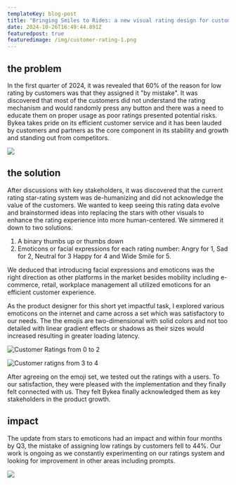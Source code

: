 ```yaml
---
templateKey: blog-post
title: "Bringing Smiles to Rides: a new visual rating design for customers"
date: 2024-10-26T16:49:44.891Z
featuredpost: true
featuredimage: /img/customer-rating-1.png
---
```

## the p﻿roblem

In the first quarter of 2024, it was revealed that 60% of the reason for low rating by customers was that they assigned it "by mistake". It was discovered that most of the customers did not understand the rating mechanism and would randomly press any button and there was a need to educate them on proper usage as poor ratings presented potential risks. Bykea takes pride on its efficient customer service and it has been lauded by customers and partners as the core component in its stability and growth and standing out from competitors.

![](/img/1-star-data.png)

## the solution

After discussions with key stakeholders, it was discovered that the current rating star-rating system was de-humanizing and did not acknowledge the value of the customers. We wanted to keep seeing this rating data evolve and brainstormed ideas into replacing the stars with other visuals to enhance the rating experience into more human-centered. We simmered it down to two solutions. 

1. A binary thumbs up or thumbs down
2. Emoticons or facial expressions for each rating number: Angry for 1, Sad for 2, Neutral for 3 Happy for 4 and Wide Smile for 5. 

We deduced that introducing facial expressions and emoticons was the right direction as other platforms in the market besides mobility including e-commerce, retail, workplace management all utilized emoticons for an efficient customer experience.

As the product designer for this short yet impactful task, I explored various emoticons on the internet and came across a set which was satisfactory to our needs. The the emojis are two-dimensional with solid colors and not too detailed with linear gradient effects or shadows as their sizes would increased resulting in greater loading latency.

![Customer Ratings from 0 to 2](/img/customer-rating-1.png)

![Customer ratigns from 3 to 4](/img/customer-rating-2.png)

After agreeing on the emoji set, we tested out the ratings with a users. To our satisfaction, they were pleased with the implementation and they finally felt connected with us. They felt Bykea finally acknowledged them as key stakeholders in the product growth. 

## impact

The update from stars to emoticons had an impact and within four months by Q3, the mistake of assigning low ratings by customers fell to 44%. Our work is ongoing as we constantly experimenting on our ratings system and looking for improvement in other areas including prompts.

![](/img/1-star-data-after-update-1.png)
